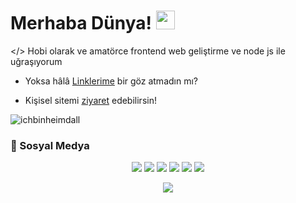 # Merhaba Dünya! <img src="https://raw.githubusercontent.com/iampavangandhi/iampavangandhi/master/gifs/Hi.gif" width="30px">


</> Hobi olarak ve amatörce frontend web geliştirme ve node js ile uğraşıyorum

- Yoksa hâlâ [Linklerime](https://links.heimdalls.xyz) bir göz atmadın mı?

- Kişisel sitemi [ziyaret](https://heimdalls.xyz) edebilirsin!

<img src="https://komarev.com/ghpvc/?username=ichbinheimdall&label=Ziyaretçi%20Sayısı&color=552b75" alt="ichbinheimdall" />

<h3>🌟 Sosyal Medya</h3>
<p align="center">
   <a href="https://heimdalls.xyz/discord" target"blank_"><img src="https://img.shields.io/badge/discord%20-111111.svg?&style=for-the-badge&logo=discord&logoColor=white"></a>
   <a href="https://sptfy.com/ichbinheimdall" target"blank_"><img src="https://img.shields.io/badge/Spotify%20-111111.svg?&style=for-the-badge&logo=spotify&logoColor=white"></a>
   <a href="https://heimdalls.xyz/youtube" target"blank_"><img src="https://img.shields.io/badge/youtube%20-111111.svg?&style=for-the-badge&logo=youtube&logoColor=white"></a>
   <a href="https://instagram.com/icbinheimdall" target"blank_"><img src="https://img.shields.io/badge/INSTAGRAM%20-111111.svg?&style=for-the-badge&logo=instagram&logoColor=white"></a>
   <a href="https://github.com/ichbinheimdall" target"blank_"><img src="https://img.shields.io/badge/GitHub%20-111111.svg?&style=for-the-badge&logo=github&logoColor=white"></a>
   <a href="https://twitter.com/ichbinheimdall" target"blank_"><img src="https://img.shields.io/badge/Twitter%20-111111.svg?&style=for-the-badge&logo=twitter&logoColor=white"></a>
</p>
    
   
<div align="center">
   <a href="https://discord.com/users/387675598044135436" target="_blank">
      <img src="https://lanyard-profile-readme.vercel.app/api/387675598044135436?bg=111111">
   </a>
</div>

</p>
